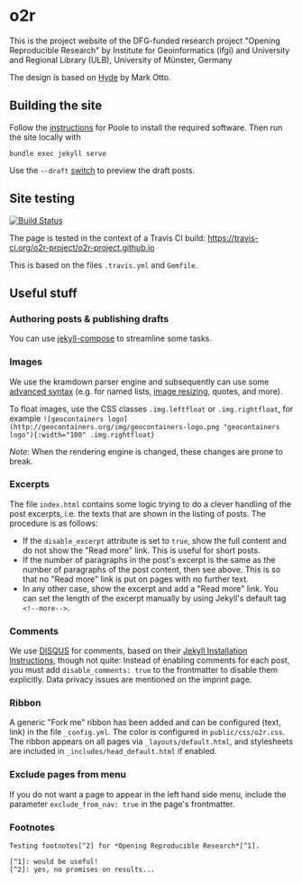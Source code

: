 # o2r

This is the project website of the DFG-funded research project "Opening Reproducible Research" by Institute for Geoinformatics (ifgi) and University and Regional Library (ULB), University of Münster, Germany

The design is based on [Hyde](https://github.com/poole/hyde) by Mark Otto.

## Building the site

Follow the [instructions](https://github.com/poole/poole) for Poole to install the required software. Then run the site locally with

```
bundle exec jekyll serve
```

Use the `--draft` [switch](https://jekyllrb.com/docs/drafts/) to preview the draft posts.

## Site testing

[![Build Status](https://travis-ci.org/o2r-project/o2r-project.github.io.svg?branch=master)](https://travis-ci.org/o2r-project/o2r-project.github.io)

The page is tested in the context of a Travis CI build: https://travis-ci.org/o2r-project/o2r-project.github.io

This is based on the files `.travis.yml` and `Gemfile`.

## Useful stuff

### Authoring posts & publishing drafts

You can use [jekyll-compose](https://github.com/jekyll/jekyll-compose) to streamline some tasks.

### Images

We use the kramdown parser engine and subsequently can use some [advanced syntax](http://kramdown.gettalong.org/syntax.html) (e.g. for named lists, [image resizing](http://kramdown.gettalong.org/syntax.html#images), quotes, and more).

To float images, use the CSS classes `.img.leftfloat` or `.img.rightfloat`, for example `![geocontainers logo](http://geocontainers.org/img/geocontainers-logo.png "geocontainers logo"){:width="100" .img.rightfloat}`

*Note:* When the rendering engine is changed, these changes are prone to break.

### Excerpts

The file `index.html` contains some logic trying to do a clever handling of the post excerpts, i.e. the texts that are shown in the listing of posts. The procedure is as follows:

- If the `disable_excerpt` attribute is set to `true`, show the full content and do not show the "Read more" link. This is useful for short posts.
- If the number of paragraphs in the post's excerpt is the same as the number of paragraphs of the post content, then see above. This is so that no "Read more" link is put on pages with no further text.
- In any other case, show the excerpt and add a "Read more" link. You can set the length of the excerpt manually by using Jekyll's default tag `<!--more-->`.

### Comments

We use [DISQUS](https://disqus.com/) for comments, based on their [Jekyll Installation Instructions](https://help.disqus.com/customer/portal/articles/472138-jekyll-installation-instructions), though not quite: Instead of enabling comments for each post, you must add  `disable_comments: true` to the frontmatter to disable them explicitly. Data privacy issues are mentioned on the imprint page.

### Ribbon

A generic "Fork me" ribbon has been added and can be configured (text, link) in the file `_config.yml`. The color is configured in `public/css/o2r.css`. The ribbon appears on all pages via `_layouts/default.html`, and stylesheets are included in `_includes/head_default.html` if enabled.

### Exclude pages from menu

If you do not want a page to appear in the left hand side menu, include the parameter `exclude_from_nav: true` in the page's frontmatter.

### Footnotes

```
Testing footnotes[^2] for *Opening Reproducible Research*[^1].

[^1]: would be useful!
[^2]: yes, no promises on results...
```

